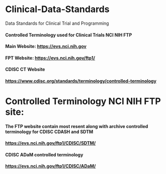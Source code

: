 # Clinical-Data-Standards
Data Standards for Clinical Trial and Programming 
#### Controlled Terminology used for Clinical Trials NCI NIH FTP
#### Main Website: https://evs.nci.nih.gov
#### FPT Website: https://evs.nci.nih.gov/ftp1/ 


#### CDISC CT Website
#### https://www.cdisc.org/standards/terminology/controlled-terminology

# Controlled Terminology NCI NIH FTP site:

#### The FTP website contain most resent along with archive controlled terminology for CDISC CDASH and SDTM
#### https://evs.nci.nih.gov/ftp1/CDISC/SDTM/

#### CDISC ADaM controlled terminology 
#### https://evs.nci.nih.gov/ftp1/CDISC/ADaM/

